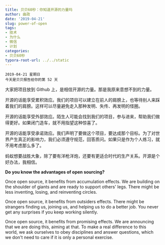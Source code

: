 ```yaml
---
title: 贝贝60秒：你知道开源的力量吗
author: 曲政
date: '2019-04-21'
slug: power-of-open
tags:
- 技术
- 为什么
- 微信
- 计划
categories:
- 贝贝60秒
typora-root-url: ../../static
---
```


```
2019-04-21 星期日
今天是贝贝报告给你的第 52 天
```

大家把项目放到 Github 上，是相信开源的力量。那是我原来意想不到的力量。

开源的话能享受累积效应。我们的项目可以建立在前人的肩膀上，也等待别人来踩着我们的肩膀。这样可以尽量避免走入那种发明、失传、再发明的怪圈。

开源的话能享受外部效应。陌生人可能会找到我们的项目，参与进来，帮助我们做得更好。如果闭门造车，就不用指望这种惊喜了。

开源的话能享受承诺效应。我们声明了要做这个项目，要达成那个目标。为了对世界产生真正的影响力，我们必须遵守规范，回答质问。如果只是作为个人练习，就不用考虑那么多了。

蚂蚁想要战胜大象，除了要有洋枪洋炮，还要有更适合时代的生产关系。开源是个好办法，我相信。

**Do you know the advantages of open sourcing?**

Once open source, it benefits from accumulation effects. We are building on  the shoulder of giants and are ready to support others' legs. There  might be less inventing, losing, and reinventing circles.

Once open source, it benefits from outsiders effects. There might be  strangers finding us, joining us, and helping us to do a better job. You never get any surprises if you keep working silently.

Once open source, it benefits from promising effects. We are announcing that we are doing this, aiming at that. To make a real difference to this  world, we ask ourselves to obey disciplines and answer questions, which  we don't need to care if it is only a personal exercise.


